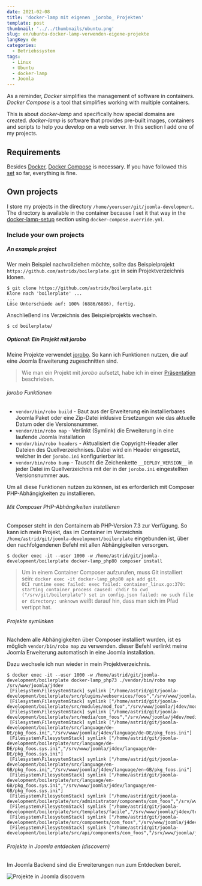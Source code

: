 ```yaml
---
date: 2021-02-08
title: 'docker-lamp mit eigenen _jorobo_ Projekten'
template: post
thumbnail: '../../thumbnails/ubuntu.png'
slug: en/ubuntu-docker-lamp-verwenden-eigene-projekte
langKey: de
categories:
  - Betriebssystem
tags:
  - Linux
  - Ubuntu
  - docker-lamp
  - Joomla
---
```


As a reminder, _Docker_ simplifies the management of software in containers. _Docker Compose_ is a tool that simplifies working with multiple containers.

This is about _docker-lamp_ and specifically how special domains are created. _docker-lamp_ is software that provides pre-built images, containers and scripts to help you develop on a web server. In this section I add one of my projects.

## Requirements

Besides [Docker](/en/ubuntu-docker-set-up-docker-lamp), [Docker Compose](/en/ubuntu-docker-compose-set-up-docker-lamp) is necessary. If you have followed this [set](/en/my-ubuntu-computer-with-docker-lamp-themes/) so far, everything is fine.

## Own projects

I store my projects in the directory `/home/youruser/git/joomla-development`. The directory is available in the container because I set it that way in the [docker-lamp-setup](/ubuntu-docker-lamp-setup) section using `docker-compose.override.yml`.

### Include your own projects

##### An example project

Wer mein Beispiel nachvollziehen möchte, sollte das Beispielprojekt `https://github.com/astridx/boilerplate.git` in sein Projektverzeichnis klonen.

```
$ git clone https://github.com/astridx/boilerplate.git
Klone nach 'boilerplate' ...
...
Löse Unterschiede auf: 100% (6886/6886), fertig.
```

Anschließend ins Verzeichnis des Beispielprojekts wechseln.

```
$ cd boilerplate/
```

##### Optional: Ein Projekt mit _jorobo_

Meine Projekte verwendet [jorobo](https://github.com/joomla-projects/jorobo). So kann ich Funktionen nutzen, die auf eine Joomla Erweiterung zugeschnitten sind.

> Wie man ein Projekt mit _jorobo_ aufsetzt, habe ich in einer [Präsentation](https://astridx.github.io/9997_jorobo/presentation/index.html#/) beschrieben.

###### _jorobo_ Funktionen

- `vendor/bin/robo build` - Baut aus der Erweiterung ein installierbares Joomla Paket oder eine Zip-Datei inklusive Ersetzungen wie das aktuelle Datum oder die Versionsnummer.
- `vendor/bin/robo map` - Verlinkt (Symlink) die Erweiterung in eine laufende Joomla Installation
- `vendor/bin/robo headers` - Aktualisiert die Copyright-Header aller Dateien des Quellverzeichnises. Dabei wird ein Header eingesetzt, welcher in der `jorobo.ini` konfigurierbar ist.
- `vendor/bin/robo bump` - Tauscht die Zeichenkette `__DEPLOY_VERSION__` in jeder Datei im Quellverzeichnis mit der in der `jorobo.ini` eingestellten Versionsnummer aus.

Um all diese Funktionen nutzen zu können, ist es erforderlich mit Composer PHP-Abhängigkeiten zu installieren.

###### Mit Composer PHP-Abhängikeiten installieren

Composer steht in den Containern ab PHP-Version 7.3 zur Verfügung. So kann ich mein Projekt, das im Container im Verzeichnis `/home/astrid/git/joomla-development/boilerplate` eingebunden ist, über den nachfolgendenen Befehl mit allen Abhängigkeiten versorgen.

```
$ docker exec -it --user 1000 -w /home/astrid/git/joomla-development/boilerplate docker-lamp_php80 composer install

```

> Um in einem Container Composer aufzurufen, muss Git installiert sein: `docker exec -it docker-lamp_php80 apk add git`.  
> `OCI runtime exec failed: exec failed: container_linux.go:370: starting container process caused: chdir to cwd ("/srv/git/boilerplate") set in config.json failed: no such file or directory: unknown` weißt darauf hin, dass man sich im Pfad vertippt hat.

###### Projekte symlinken

Nachdem alle Abhängigkeiten über Composer installiert wurden, ist es möglich `vendor/bin/robo map` zu verwenden. dieser Befehl verlinkt meine Joomla Erweiterung automatisch in eine Joomla installation.

Dazu wechsele ich nun wieder in mein Projektverzeichnis.

```
$ docker exec -it --user 1000 -w /home/astrid/git/joomla-development/boilerplate docker-lamp_php73 ./vendor/bin/robo map /srv/www/joomla/j4dev
 [Filesystem\FilesystemStack] symlink ["/home/astrid/git/joomla-development/boilerplate/src/plugins/webservices/foos","/srv/www/joomla/j4dev/plugins/webservices/foos"]
 [Filesystem\FilesystemStack] symlink ["/home/astrid/git/joomla-development/boilerplate/src/modules/mod_foo","/srv/www/joomla/j4dev/modules/mod_foo"]
 [Filesystem\FilesystemStack] symlink ["/home/astrid/git/joomla-development/boilerplate/src/media/com_foos","/srv/www/joomla/j4dev/media/com_foos"]
 [Filesystem\FilesystemStack] symlink ["/home/astrid/git/joomla-development/boilerplate/src/language/de-DE/pkg_foos.ini","/srv/www/joomla/j4dev/language/de-DE/pkg_foos.ini"]
 [Filesystem\FilesystemStack] symlink ["/home/astrid/git/joomla-development/boilerplate/src/language/de-DE/pkg_foos.sys.ini","/srv/www/joomla/j4dev/language/de-DE/pkg_foos.sys.ini"]
 [Filesystem\FilesystemStack] symlink ["/home/astrid/git/joomla-development/boilerplate/src/language/en-GB/pkg_foos.ini","/srv/www/joomla/j4dev/language/en-GB/pkg_foos.ini"]
 [Filesystem\FilesystemStack] symlink ["/home/astrid/git/joomla-development/boilerplate/src/language/en-GB/pkg_foos.sys.ini","/srv/www/joomla/j4dev/language/en-GB/pkg_foos.sys.ini"]
 [Filesystem\FilesystemStack] symlink ["/home/astrid/git/joomla-development/boilerplate/src/administrator/components/com_foos","/srv/www/joomla/j4dev/administrator/components/com_foos"]
 [Filesystem\FilesystemStack] symlink ["/home/astrid/git/joomla-development/boilerplate/src/templates/facile","/srv/www/joomla/j4dev/templates/facile"]
 [Filesystem\FilesystemStack] symlink ["/home/astrid/git/joomla-development/boilerplate/src/components/com_foos","/srv/www/joomla/j4dev/components/com_foos"]
 [Filesystem\FilesystemStack] symlink ["/home/astrid/git/joomla-development/boilerplate/src/api/components/com_foos","/srv/www/joomla/j4dev/api/components/com_foos"]

```

###### Projekte in Joomla entdecken (discovern)

Im Joomla Backend sind die Erweiterungen nun zum Entdecken bereit.

![Projekte in Joomla discovern](/images/discover.png)

<img src="https://vg02.met.vgwort.de/na/7551ddb6895642938dab66210247c68d" width="1" height="1" alt="">

